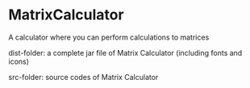 # MatrixCalculator
A calculator where you can perform calculations to matrices

dist-folder:  a complete jar file of Matrix Calculator (including fonts and icons)

src-folder: source codes of Matrix Calculator
